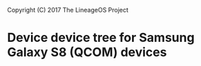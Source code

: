 Copyright (C) 2017 The LineageOS Project

Device device tree for Samsung Galaxy S8 (QCOM) devices
=========================================
